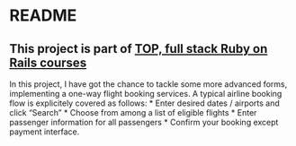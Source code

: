 # README
## This project is part of [TOP, full stack Ruby on Rails courses](https://www.theodinproject.com/paths/full-stack-ruby-on-rails/courses/ruby-on-rails)

In this project, I have got the chance to tackle some more advanced forms, implementing a one-way flight booking services. A typical airline booking flow is explicitely covered as follows:
    * Enter desired dates / airports and click “Search”
    * Choose from among a list of eligible flights
    * Enter passenger information for all passengers
    * Confirm your booking except payment interface.


